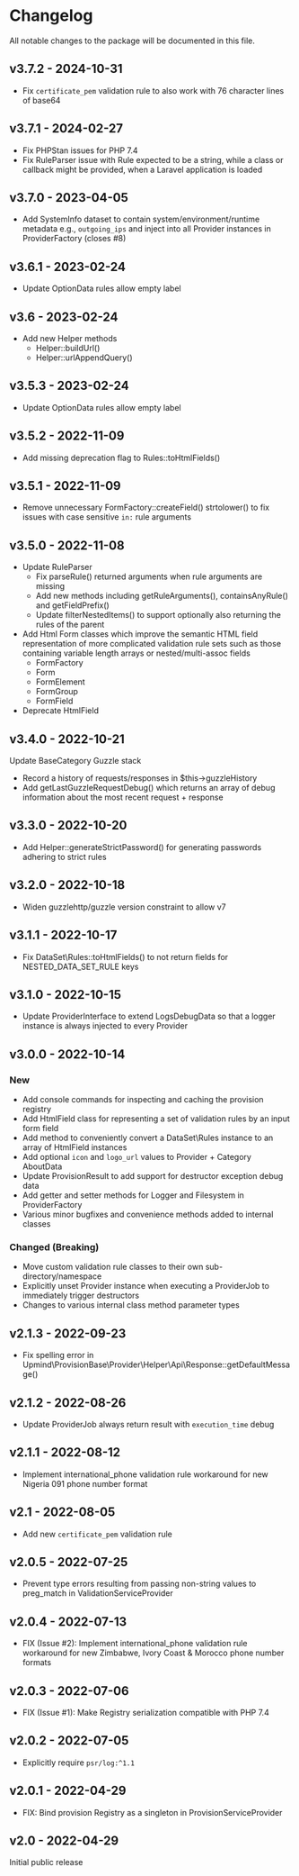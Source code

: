 # Changelog

All notable changes to the package will be documented in this file.

## v3.7.2 - 2024-10-31

- Fix `certificate_pem` validation rule to also work with 76 character lines of base64

## v3.7.1 - 2024-02-27

- Fix PHPStan issues for PHP 7.4
- Fix RuleParser issue with Rule expected to be a string, while a class or callback
  might be provided, when a Laravel application is loaded

## v3.7.0 - 2023-04-05

- Add SystemInfo dataset to contain system/environment/runtime metadata e.g., `outgoing_ips`
  and inject into all Provider instances in ProviderFactory (closes #8)

## v3.6.1 - 2023-02-24

- Update OptionData rules allow empty label

## v3.6 - 2023-02-24

- Add new Helper methods
  - Helper::buildUrl()
  - Helper::urlAppendQuery()

## v3.5.3 - 2023-02-24

- Update OptionData rules allow empty label

## v3.5.2 - 2022-11-09

- Add missing deprecation flag to Rules::toHtmlFields()

## v3.5.1 - 2022-11-09

- Remove unnecessary FormFactory::createField() strtolower() to fix issues with
  case sensitive `in:` rule arguments

## v3.5.0 - 2022-11-08

- Update RuleParser
  - Fix parseRule() returned arguments when rule arguments are missing
  - Add new methods including getRuleArguments(), containsAnyRule() and
    getFieldPrefix()
  - Update filterNestedItems() to support optionally also returning the rules of
    the parent
- Add Html Form classes which improve the semantic HTML field representation of
  more complicated validation rule sets such as those containing variable length
  arrays or nested/multi-assoc fields
  - FormFactory
  - Form
  - FormElement
  - FormGroup
  - FormField
- Deprecate HtmlField

## v3.4.0 - 2022-10-21

Update BaseCategory Guzzle stack
  - Record a history of requests/responses in $this->guzzleHistory
  - Add getLastGuzzleRequestDebug() which returns an array of debug information
    about the most recent request + response

## v3.3.0 - 2022-10-20

- Add Helper::generateStrictPassword() for generating passwords adhering to strict
  rules

## v3.2.0 - 2022-10-18

- Widen guzzlehttp/guzzle version constraint to allow v7

## v3.1.1 - 2022-10-17

- Fix DataSet\\Rules::toHtmlFields() to not return fields for NESTED_DATA_SET_RULE
  keys

## v3.1.0 - 2022-10-15

- Update ProviderInterface to extend LogsDebugData so that a logger instance is
  always injected to every Provider

## v3.0.0 - 2022-10-14

### New
- Add console commands for inspecting and caching the provision registry
- Add HtmlField class for representing a set of validation rules by an input form
  field
- Add method to conveniently convert a DataSet\Rules instance to an array of HtmlField
  instances
- Add optional `icon` and `logo_url` values to Provider + Category AboutData
- Update ProvisionResult to add support for destructor exception debug data
- Add getter and setter methods for Logger and Filesystem in ProviderFactory
- Various minor bugfixes and convenience methods added to internal classes

### Changed (Breaking)
- Move custom validation rule classes to their own sub-directory/namespace
- Explicitly unset Provider instance when executing a ProviderJob to immediately
  trigger destructors
- Changes to various internal class method parameter types

## v2.1.3 - 2022-09-23

- Fix spelling error in Upmind\ProvisionBase\Provider\Helper\Api\Response::getDefaultMessage()

## v2.1.2 - 2022-08-26

- Update ProviderJob always return result with `execution_time` debug

## v2.1.1 - 2022-08-12

- Implement international_phone validation rule workaround for new
  Nigeria 091 phone number format

## v2.1 - 2022-08-05

- Add new `certificate_pem` validation rule

## v2.0.5 - 2022-07-25

- Prevent type errors resulting from passing non-string values to preg_match in
  ValidationServiceProvider

## v2.0.4 - 2022-07-13

- FIX (Issue #2): Implement international_phone validation rule workaround for
  new Zimbabwe, Ivory Coast & Morocco phone number formats

## v2.0.3 - 2022-07-06

- FIX (Issue #1): Make Registry serialization compatible with PHP 7.4

## v2.0.2 - 2022-07-05

- Explicitly require `psr/log:^1.1`

## v2.0.1 - 2022-04-29

- FIX: Bind provision Registry as a singleton in ProvisionServiceProvider

## v2.0 - 2022-04-29

Initial public release
